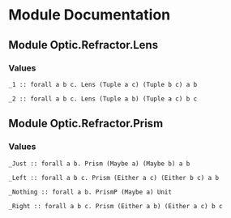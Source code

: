# Module Documentation

## Module Optic.Refractor.Lens

### Values

    _1 :: forall a b c. Lens (Tuple a c) (Tuple b c) a b

    _2 :: forall a b c. Lens (Tuple a b) (Tuple a c) b c


## Module Optic.Refractor.Prism

### Values

    _Just :: forall a b. Prism (Maybe a) (Maybe b) a b

    _Left :: forall a b c. Prism (Either a c) (Either b c) a b

    _Nothing :: forall a b. PrismP (Maybe a) Unit

    _Right :: forall a b c. Prism (Either a b) (Either a c) b c



